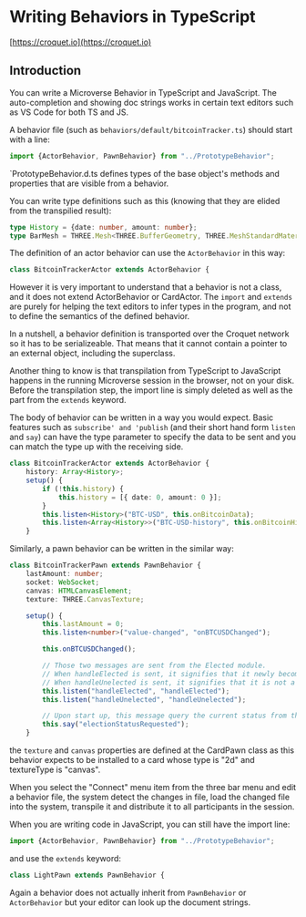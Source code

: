 # Writing Behaviors in TypeScript

[https://croquet.io](https://croquet.io)

## Introduction
You can write a Microverse Behavior in TypeScript and JavaScript. The auto-completion and showing doc strings works in certain text editors such as VS Code for both TS and JS.

A behavior file (such as `behaviors/default/bitcoinTracker.ts`) should start with a line:

```TypeScript
import {ActorBehavior, PawnBehavior} from "../PrototypeBehavior";
```

`PrototypeBehavior.d.ts defines types of the base object's methods and properties that are visible from a behavior.

You can write type definitions such as this (knowing that they are elided from the transpilied result):

```TypeScript
type History = {date: number, amount: number};
type BarMesh = THREE.Mesh<THREE.BufferGeometry, THREE.MeshStandardMaterial>;
```

The definition of an actor behavior can use the `ActorBehavior` in this way:

```TypeScript
class BitcoinTrackerActor extends ActorBehavior {
```

However it is very important to understand that a behavior is not a class, and it does not extend ActorBehavior or CardActor. The `import` and `extends` are purely for helping the text editors to infer types in the program, and not to define the semantics of the defined behavior.

In a nutshell, a behavior definition is transported over the Croquet network so it has to be serializeable. That means that it cannot contain a pointer to an external object, including the superclass.

Another thing to know is that transpilation from TypeScript to JavaScript happens in the running Microverse session in the browser, not on your disk. Before the transpilation step, the import line is simply deleted as well as the part from the `extends` keyword.

The body of behavior can be written in a way you would expect. Basic features such as `subscribe' and 'publish` (and their short hand form `listen` and `say`) can have the type parameter to specify the data to be sent and you can match the type up with the receiving side.

```TypeScript
class BitcoinTrackerActor extends ActorBehavior {
    history: Array<History>;
    setup() {
        if (!this.history) {
            this.history = [{ date: 0, amount: 0 }];
        }
        this.listen<History>("BTC-USD", this.onBitcoinData);
        this.listen<Array<History>>("BTC-USD-history", this.onBitcoinHistory);
    }
```

Similarly, a pawn behavior can be written in the similar way:

```TypeScript
class BitcoinTrackerPawn extends PawnBehavior {
    lastAmount: number;
    socket: WebSocket;
    canvas: HTMLCanvasElement;
    texture: THREE.CanvasTexture;

    setup() {
        this.lastAmount = 0;
        this.listen<number>("value-changed", "onBTCUSDChanged");

        this.onBTCUSDChanged();

        // Those two messages are sent from the Elected module.
        // When handleElected is sent, it signifies that it newly becomes a leader.
        // When handleUnelected is sent, it signifies that it is not a leader anymore.
        this.listen("handleElected", "handleElected");
        this.listen("handleUnelected", "handleUnelected");

        // Upon start up, this message query the current status from the Elected module.
        this.say("electionStatusRequested");
    }
```

the `texture` and `canvas` properties are defined at the CardPawn class as this behavior expects to be installed to a card whose type is "2d" and textureType is "canvas".

When you select the "Connect" menu item from the three bar menu and edit a behavior file, the system detect the changes in file, load the changed file into the system, transpile it and distribute it to all participants in the session.

When you are writing code in JavaScript, you can still have the import line:

```JavaScript
import {ActorBehavior, PawnBehavior} from "../PrototypeBehavior";
```

and use the `extends` keyword:

```JavaScript
class LightPawn extends PawnBehavior {
```

Again a behavior does not actually inherit from `PawnBehavior` or `ActorBehavior` but your editor can look up the document strings.
